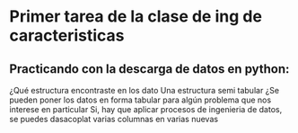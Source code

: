 # Primer tarea de la clase de ing de caracteristicas

## Practicando con la descarga de datos en python:

¿Qué estructura encontraste en los dato
	Una estructura semi tabular
¿Se pueden poner los datos en forma tabular para algún problema que nos interese en particular
	Si, hay que aplicar procesos de ingenieria de datos, se puedes dasacoplat varias columnas en varias nuevas
